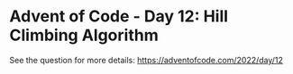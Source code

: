 # Advent of Code - Day 12: Hill Climbing Algorithm
See the question for more details: https://adventofcode.com/2022/day/12
